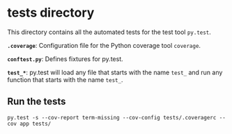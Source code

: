 # tests directory

This directory contains all the automated tests for the test tool `py.test`.

**`.coverage`**: Configuration file for the Python coverage tool `coverage`.

**`conftest.py`**: Defines fixtures for py.test.

**`test_*`**: py.test will load any file that starts with the name `test_`
and run any function that starts with the name `test_`.

## Run the tests

    py.test -s --cov-report term-missing --cov-config tests/.coveragerc --cov app tests/